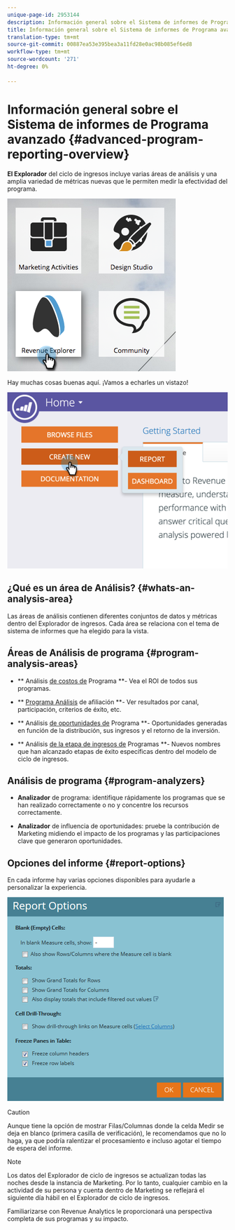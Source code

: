 ```yaml
---
unique-page-id: 2953144
description: Información general sobre el Sistema de informes de Programa avanzado - Documentos de marketing - Documentación del producto
title: Información general sobre el Sistema de informes de Programa avanzado
translation-type: tm+mt
source-git-commit: 00887ea53e395bea3a11fd28e0ac98b085ef6ed8
workflow-type: tm+mt
source-wordcount: '271'
ht-degree: 0%

---
```



# Información general sobre el Sistema de informes de Programa avanzado {#advanced-program-reporting-overview}

**El Explorador** del ciclo de ingresos incluye varias áreas de análisis y una amplia variedad de métricas nuevas que le permiten medir la efectividad del programa.

![](assets/rev.png)

Hay muchas cosas buenas aquí. ¡Vamos a echarles un vistazo!

![](assets/image2015-4-30-10-3a15-3a17.png)

## ¿Qué es un área de Análisis? {#whats-an-analysis-area}

Las áreas de análisis contienen diferentes conjuntos de datos y métricas dentro del Explorador de ingresos. Cada área se relaciona con el tema de sistema de informes que ha elegido para la vista.

## Áreas de Análisis de programa {#program-analysis-areas}

* ** Análisis [de costos de](understanding-the-program-cost-analysis-area.md) Programa **- Vea el ROI de todos sus programas.

* ** [Programa Análisis](understanding-the-program-membership-analysis-area.md) de afiliación **- Ver resultados por canal, participación, criterios de éxito, etc.

* ** Análisis [de oportunidades de](understanding-the-program-opportunity-analysis-area.md) Programa **- Oportunidades generadas en función de la distribución, sus ingresos y el retorno de la inversión.

* ** Análisis [de la etapa de ingresos de](understanding-the-program-revenue-stage-analysis-area.md) Programas **- Nuevos nombres que han alcanzado etapas de éxito específicas dentro del modelo de ciclo de ingresos.

## Análisis de programa {#program-analyzers}

* **Analizador** de programa: identifique rápidamente los programas que se han realizado correctamente o no y concentre los recursos correctamente.

* **Analizador** de influencia de oportunidades: pruebe la contribución de Marketing midiendo el impacto de los programas y las participaciones clave que generaron oportunidades.

## Opciones del informe {#report-options}

En cada informe hay varias opciones disponibles para ayudarle a personalizar la experiencia.

![](assets/report-options.png)

>[!CAUTION]
>
>Aunque tiene la opción de mostrar Filas/Columnas donde la celda Medir se deja en blanco (primera casilla de verificación), le recomendamos que no lo haga, ya que podría ralentizar el procesamiento e incluso agotar el tiempo de espera del informe.

>[!NOTE]
>
>Los datos del Explorador de ciclo de ingresos se actualizan todas las noches desde la instancia de Marketing. Por lo tanto, cualquier cambio en la actividad de su persona y cuenta dentro de Marketing se reflejará el siguiente día hábil en el Explorador de ciclo de ingresos.

Familiarizarse con Revenue Analytics le proporcionará una perspectiva completa de sus programas y su impacto.